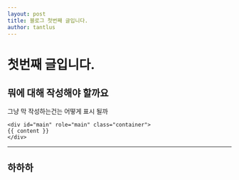 ```yaml
---
layout: post
title: 블로그 첫번째 글입니다.
author: tantlus
---
```


첫번째 글입니다.
=============
뭐에 대해 작성해야 할까요
-------------

그냥 막 작성하는건는 어떻게 표시 될까

    <div id="main" role="main" class="container">
    {{ content }}
    </div>


-----

## 하하하
